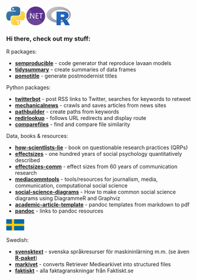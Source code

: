 <img src="python.png" width="50" height="50" alt="Python" title="Python"> <img src="dotnet.png" width="50" height="50" alt=".NET" title=".NET"> <img src="r.png" width="65" height="50" alt="R" title="R">

### Hi there, check out my stuff:

R packages:

- **[semproducible](https://github.com/peterdalle/semproducible)** - code generator that reproduce lavaan models
- **[tidysummary](https://github.com/peterdalle/tidysummary)** - create summaries of data frames
- **[pomotitle](https://github.com/peterdalle/pomotitle)** - generate postmodernist titles

Python packages:

- **[twitterbot](https://github.com/peterdalle/twitterbot)** - post RSS links to Twitter, searches for keywords to retweet
- **[mechanicalnews](https://github.com/peterdalle/mechanicalnews)** - crawls and saves articles from news sites
- **[pathbuilder](https://github.com/peterdalle/pathbuilder)** - create paths from keywords
- **[redirlookup](https://github.com/peterdalle/redirlookup)** - follows URL redirects and display route
- **[comparefiles](https://github.com/peterdalle/comparefiles)** - find and compare file similarity

Data, books & resources: 

- **[how-scientlists-lie](https://github.com/peterdalle/how-scientists-lie)** - book on questionable research practices (QRPs)
- **[effectsizes](https://github.com/peterdalle/effectsizes)** - one hundred years of social psychology quantitatively described
- **[effectsizes-comm](https://github.com/peterdalle/effectsizes-comm)** - effect sizes from 60 years of communication research
- **[mediacommtools](https://github.com/peterdalle/mediacommtools)** - tools/resources for journalism, media, communication, computational social science
- **[social-science-diagrams](https://github.com/peterdalle/social-science-diagrams)** - How to make common social science diagrams using DiagrammeR and Graphviz
- **[academic-article-template](https://github.com/peterdalle/academic-article-template)** - pandoc templates from markdown to pdf
- **[pandoc](https://github.com/peterdalle/pandoc)** - links to pandoc resources

<img src="sweden.png" width="48" height="30" alt="Flag of Sweden" title="Sweden">

Swedish:

- **[svensktext](https://github.com/peterdalle/svensktext)** - svenska språkresurser för maskininlärning m.m. (se även **[R-paket](https://github.com/peterdalle/svensktext-rpackage)**)
- **[markivet](https://github.com/peterdalle/markivet)** - converts Retriever Mediearkivet into structured files
- **[faktiskt](https://github.com/peterdalle/faktiskt)** - alla faktagranskningar från Faktiskt.se
